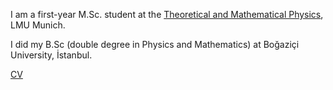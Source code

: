 I am a first-year M.Sc. student at the [Theoretical and Mathematical Physics](https://www.theorie.physik.uni-muenchen.de/TMP/), LMU Munich.

I did my B.Sc (double degree in Physics and Mathematics) at Boğaziçi University, İstanbul.

[CV](https://github.com/uzeyirsc/uzeyirsc.github.io/blob/main/assets/cv.pdf)
